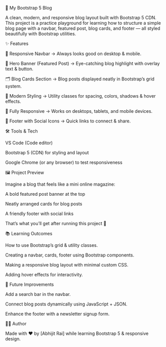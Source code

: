 📰 My Bootstrap 5 Blog

A clean, modern, and responsive blog layout built with Bootstrap 5 CDN.
This project is a practice playground for learning how to structure a simple blog page with a navbar, featured post, blog cards, and footer — all styled beautifully with Bootstrap utilities.

✨ Features

📌 Responsive Navbar → Always looks good on desktop & mobile.

🌟 Hero Banner (Featured Post) → Eye-catching blog highlight with overlay text & button.

🗂 Blog Cards Section → Blog posts displayed neatly in Bootstrap’s grid system.

🎨 Modern Styling → Utility classes for spacing, colors, shadows & hover effects.

📱 Fully Responsive → Works on desktops, tablets, and mobile devices.

🔗 Footer with Social Icons → Quick links to connect & share.

🛠️ Tools & Tech

VS Code (Code editor)

Bootstrap 5 (CDN) for styling and layout

Google Chrome (or any browser) to test responsiveness

🖼️ Project Preview

Imagine a blog that feels like a mini online magazine:

A bold featured post banner at the top

Neatly arranged cards for blog posts

A friendly footer with social links

That’s what you’ll get after running this project 🎉

📚 Learning Outcomes

How to use Bootstrap’s grid & utility classes.

Creating a navbar, cards, footer using Bootstrap components.

Making a responsive blog layout with minimal custom CSS.

Adding hover effects for interactivity.

🙌 Future Improvements

Add a search bar in the navbar.

Connect blog posts dynamically using JavaScript + JSON.

Enhance the footer with a newsletter signup form.

👨‍💻 Author

Made with ❤️ by [Abhijit Rai] while learning Bootstrap 5 & responsive design.